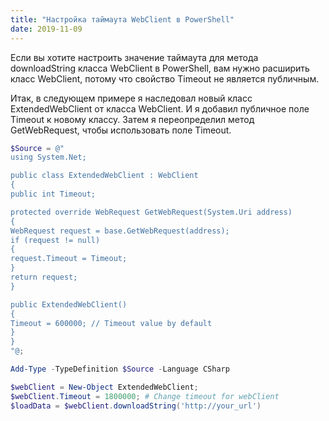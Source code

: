 ```yaml
---
title: "Настройка таймаута WebClient в PowerShell"
date: 2019-11-09
---
```


Если вы хотите настроить значение таймаута для метода downloadString класса WebClient в PowerShell, вам нужно расширить класс WebClient, потому что свойство Timeout не является публичным.

Итак, в следующем примере я наследовал новый класс ExtendedWebClient от класса WebClient. И я добавил публичное поле Timeout к новому классу. Затем я переопределил метод GetWebRequest, чтобы использовать поле Timeout.

```powershell
$Source = @"
using System.Net;

public class ExtendedWebClient : WebClient
{
public int Timeout;

protected override WebRequest GetWebRequest(System.Uri address)
{
WebRequest request = base.GetWebRequest(address);
if (request != null)
{
request.Timeout = Timeout;
}
return request;
}

public ExtendedWebClient()
{
Timeout = 600000; // Timeout value by default
}
}
"@;

Add-Type -TypeDefinition $Source -Language CSharp

$webClient = New-Object ExtendedWebClient;
$webClient.Timeout = 1800000; # Change timeout for webClient
$loadData = $webClient.downloadString('http://your_url')
```
